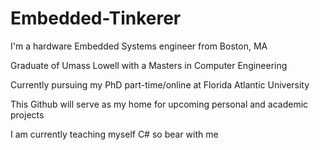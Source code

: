# Embedded-Tinkerer

I'm a hardware Embedded Systems engineer from Boston, MA

Graduate of Umass Lowell with a Masters in Computer Engineering

Currently pursuing my PhD part-time/online at Florida Atlantic University

This Github will serve as my home for upcoming personal and academic projects

I am currently teaching myself C# so bear with me